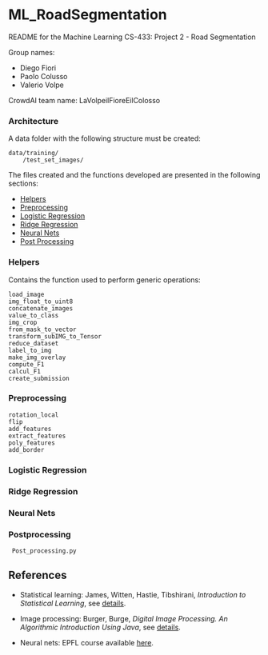 # ML_RoadSegmentation

README for the Machine Learning CS-433: Project 2 - Road Segmentation

Group names: 
- Diego Fiori
- Paolo Colusso 
- Valerio Volpe

CrowdAI team name: LaVolpeilFioreEilColosso

### Architecture

A data folder with the following structure must be created:

```
data/training/
    /test_set_images/
```

The files created and the functions developed are presented in the following sections:

* [Helpers](#helpers)
* [Preprocessing](#prepr)
* [Logistic Regression](#logistic)
* [Ridge Regression](#ridge)
* [Neural Nets](#cnn)
* [Post Processing](#pp)

### <a name="helpers"></a>Helpers
Contains the function used to perform generic operations:
```
load_image
img_float_to_uint8
concatenate_images
value_to_class
img_crop
from_mask_to_vector
transform_subIMG_to_Tensor
reduce_dataset
label_to_img
make_img_overlay
compute_F1
calcul_F1
create_submission
```
### <a name="prepr"></a>Preprocessing
```
rotation_local
flip
add_features
extract_features
poly_features
add_border
```
### <a name="logistic"></a>Logistic Regression
### <a name="ridge"></a>Ridge Regression
### <a name="cnn"></a>Neural Nets
### <a name="pp"></a>Postprocessing
``` Post_processing.py```


## References

+ Statistical learning: James, Witten, Hastie, Tibshirani, *Introduction to Statistical Learning*, see [details](https://www-bcf.usc.edu/~gareth/ISL/).

+ Image processing: Burger, Burge, *Digital Image Processing. An Algorithmic Introduction Using Java*, see [details](https://www.springer.com/de/book/9781447166832).

+ Neural nets: EPFL course available [here](https://fleuret.org/ee559-2018/dlc/).
